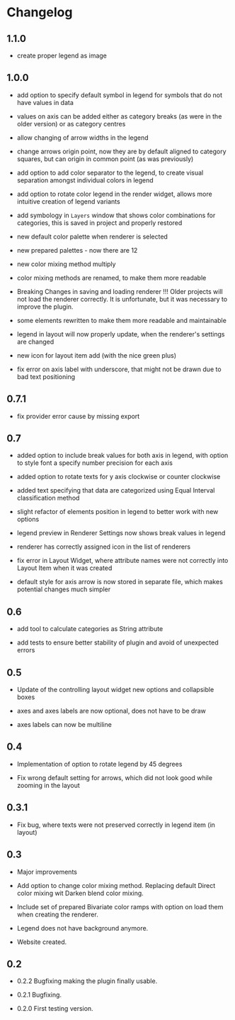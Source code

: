 # Changelog

## 1.1.0

- create proper legend as image

## 1.0.0

- add option to specify default symbol in legend for symbols that do not have values in data

- values on axis can be added either as category breaks (as were in the older version) or as category centres

- allow changing of arrow widths in the legend

- change arrows origin point, now they are by default aligned to category squares, but can origin in common point (as was previously)

- add option to add color separator to the legend, to create visual separation amongst individual colors in legend

- add option to rotate color legend in the render widget, allows more intuitive creation of legend variants

- add symbology in `Layers` window that shows color combinations for categories, this is saved in project and properly restored

- new default color palette when renderer is selected

- new prepared palettes - now there are 12

- new color mixing method multiply

- color mixing methods are renamed, to make them more readable

- Breaking Changes in saving and loading renderer !!! Older projects will not load the renderer correctly. It is unfortunate, but it was necessary to improve the plugin.

- some elements rewritten to make them more readable and maintainable

- legend in layout will now properly update, when the renderer's settings are changed

- new icon for layout item add (with the nice green plus)

- fix error on axis label with underscore, that might not be drawn due to bad text positioning

## 0.7.1

- fix provider error cause by missing export

## 0.7

  - added option to include break values for both axis in legend, with option to style font a specify number precision for each axis

  - added option to rotate texts for y axis clockwise or counter clockwise

  - added text specifying that data are categorized using Equal Interval classification method
  
  - slight refactor of elements position in legend to better work with new options

  - legend preview in Renderer Settings now shows break values in legend

  - renderer has correctly assigned icon in the list of renderers
  
  - fix error in Layout Widget, where attribute names were not correctly into Layout Item when it was created 

  - default style for axis arrow is now stored in separate file, which makes potential changes much simpler

## 0.6

  - add tool to calculate categories as String attribute

  - add tests to ensure better stability of plugin and avoid of unexpected errors

## 0.5

  - Update of the controlling layout widget new options and collapsible boxes

  - axes and axes labels are now optional, does not have to be draw

  - axes labels can now be multiline

## 0.4

  - Implementation of option to rotate legend by 45 degrees

  - Fix wrong default setting for arrows, which did not look good while zooming in the layout 

## 0.3.1

  - Fix bug, where texts were not preserved correctly in legend item (in layout)

## 0.3

  - Major improvements
  
  - Add option to change color mixing method. Replacing default Direct color mixing wit Darken blend color mixing.
    
  - Include set of prepared Bivariate color ramps with option on load them when creating the renderer.
  
  - Legend does not have background anymore.   
  
  - Website created.

## 0.2 

- 0.2.2 Bugfixing making the plugin finally usable.
  
- 0.2.1 Bugfixing.
  
- 0.2.0 First testing version.
